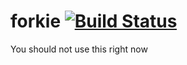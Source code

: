 forkie [![Build Status](https://travis-ci.org/vvo/forkie.png?branch=master)](https://travis-ci.org/vvo/forkie)
========

You should not use this right now
